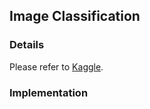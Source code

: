 ## Image Classification

### Details

Please refer to [Kaggle](https://inclass.kaggle.com/c/image-classification-sysu-2016).

### Implementation

